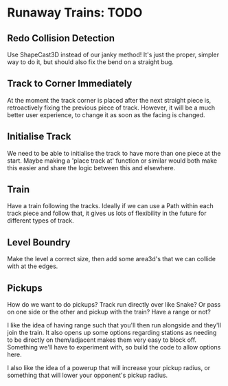 # Runaway Trains: TODO

## Redo Collision Detection

Use ShapeCast3D instead of our janky method!  It's just the proper, simpler way to do it, but should
also fix the bend on a straight bug.

## Track to Corner Immediately

At the moment the track corner is placed after the next straight piece is, retroactively fixing the
previous piece of track.  However, it will be a much better user experience, to change it as soon as
the facing is changed.

## Initialise Track

We need to be able to initialise the track to have more than one piece at the start.  Maybe making a
'place track at' function or similar would both make this easier and share the logic between this
and elsewhere.

## Train

Have a train following the tracks.  Ideally if we can use a Path within each track piece and follow
that, it gives us lots of flexibility in the future for different types of track.

## Level Boundry

Make the level a correct size, then add some area3d's that we can collide with at the edges.

## Pickups

How do we want to do pickups?  Track run directly over like Snake?  Or pass on one side or the other
and pickup with the train?  Have a range or not?

I like the idea of having range such that you'll then run alongside and they'll join the train.  It
also opens up some options regarding stations as needing to be directly on them/adjacent makes them
very easy to block off.  Something we'll have to experiment with, so build the code to allow options
here.

I also like the idea of a powerup that will increase your pickup radius, or something that will
lower your opponent's pickup radius.
